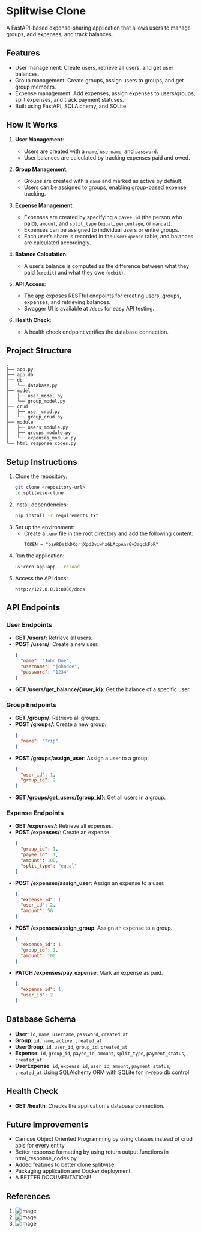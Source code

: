 # Splitwise Clone

A FastAPI-based expense-sharing application that allows users to manage groups, add expenses, and track balances.

## Features

- User management: Create users, retrieve all users, and get user balances.
- Group management: Create groups, assign users to groups, and get group members.
- Expense management: Add expenses, assign expenses to users/groups, split expenses, and track payment statuses.
- Built using FastAPI, SQLAlchemy, and SQLite.

## How It Works

1. **User Management**:

   - Users are created with a `name`, `username`, and `password`.
   - User balances are calculated by tracking expenses paid and owed.

2. **Group Management**:

   - Groups are created with a `name` and marked as active by default.
   - Users can be assigned to groups, enabling group-based expense tracking.

3. **Expense Management**:

   - Expenses are created by specifying a `payee_id` (the person who paid), `amount`, and `split_type` (`equal`, `percentage`, or `manual`).
   - Expenses can be assigned to individual users or entire groups.
   - Each user’s share is recorded in the `UserExpense` table, and balances are calculated accordingly.

4. **Balance Calculation**:

   - A user’s balance is computed as the difference between what they paid (`credit`) and what they owe (`debit`).

5. **API Access**:

   - The app exposes RESTful endpoints for creating users, groups, expenses, and retrieving balances.
   - Swagger UI is available at `/docs` for easy API testing.

6. **Health Check**:

   - A health check endpoint verifies the database connection.

## Project Structure

```plaintext
.
├── app.py
├── app.db
├── db
│   └── database.py
├── model
│   ├── user_model.py
│   └── group_model.py
├── crud
│   ├── user_crud.py
│   └── group_crud.py
├── module
│   ├── users_module.py
│   ├── groups_module.py
│   └── expenses_module.py
└── html_response_codes.py
```

## Setup Instructions

1. Clone the repository:
   ```bash
   git clone <repository-url>
   cd splitwise-clone
   ```
2. Install dependencies:
   ```bash
   pip install -r requirements.txt
   ```
3. Set up the environment:
   - Create a `.env` file in the root directory and add the following content:
     ```plaintext
     TOKEN = "bzARDatkDXorjXpd3yiwhz6LAcpAnrGy3agckFpR"
     ```
4. Run the application:
   ```bash
   uvicorn app:app --reload
   ```
5. Access the API docs:
   ```
   http://127.0.0.1:8000/docs
   ```

## API Endpoints

### User Endpoints

- **GET /users/**: Retrieve all users.
- **POST /users/**: Create a new user.
  ```json
  {
    "name": "John Doe",
    "username": "johndoe",
    "password": "1234"
  }
  ```
- **GET /users/get_balance/{user_id}**: Get the balance of a specific user.

### Group Endpoints

- **GET /groups/**: Retrieve all groups.
- **POST /groups/**: Create a new group.
  ```json
  {
    "name": "Trip"
  }
  ```
- **POST /groups/assign_user**: Assign a user to a group.
  ```json
  {
    "user_id": 1,
    "group_id": 2
  }
  ```
- **GET /groups/get_users/{group_id}**: Get all users in a group.

### Expense Endpoints

- **GET /expenses/**: Retrieve all expenses.
- **POST /expenses/**: Create an expense.
  ```json
  {
    "group_id": 1,
    "payee_id": 1,
    "amount": 100,
    "split_type": "equal"
  }
  ```
- **POST /expenses/assign_user**: Assign an expense to a user.
  ```json
  {
    "expense_id": 1,
    "user_id": 2,
    "amount": 50
  }
  ```
- **POST /expenses/assign_group**: Assign an expense to a group.
  ```json
  {
    "expense_id": 1,
    "group_id": 1,
    "amount": 100
  }
  ```
- **PATCH /expenses/pay_expense**: Mark an expense as paid.
  ```json
  {
    "expense_id": 1,
    "user_id": 2
  }
  ```

## Database Schema

- **User**: `id`, `name`, `username`, `password`, `created_at`
- **Group**: `id`, `name`, `active`, `created_at`
- **UserGroup**: `id`, `user_id`, `group_id`, `created_at`
- **Expense**: `id`, `group_id`, `payee_id`, `amount`, `split_type`, `payment_status`, `created_at`
- **UserExpense**: `id`, `expense_id`, `user_id`, `amount`, `payment_status`, `created_at`
Using SQLAlchemy ORM with SQLite for in-repo db control

## Health Check

- **GET /health**: Checks the application's database connection.

## Future Improvements
- Can use Object Oriented Programming by using classes instead of crud apis for every entity
- Better response formatting by using return output functions in html_response_codes.py
- Added features to better clone splitwise
- Packaging application and Docker deployment.
- A BETTER DOCUMENTATION!!

## References
1. ![image](https://github.com/user-attachments/assets/993ac8db-2fa7-4fe2-a074-150bede273e3)
2. ![image](https://github.com/user-attachments/assets/993c9a73-8044-47ed-a741-9d147de346e3)
3. ![image](https://github.com/user-attachments/assets/0e9bc9d7-4e6d-420f-b700-8888c3d3d435)


